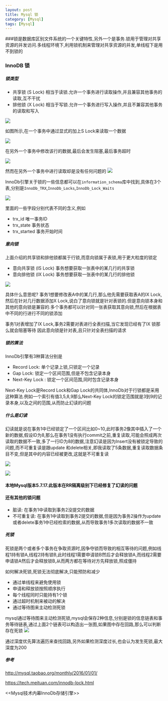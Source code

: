 ```yaml
---
layout: post
title: Mysql 锁
category: [Mysql]
tags: [Mysql]
---
```


###锁是数据库区别文件系统的一个关键特性,另外一个是事务.锁用于管理对共享资源的并发访问.多线程环境下,利用锁机制来管理对共享资源的并发,单线程下是用不到锁的

### InnoDB 锁

##### 锁类型

* 共享锁 (S Lock) 相当于读锁.允许一个事务进行读取操作,并且兼容其他事务的读取,互不干扰
* 排他锁 (X Lock) 相当于写锁.允许一个事务进行写入操作,并且不兼容其他事务的读取和写入

![](http://pic.woowen.com/mysqlinnodblocktype.png)

如图所示,在一个事务中通过显式的加上S Lock来读取一个数据

![](http://pic.woowen.com/mysqlsharelock.png)

在另外一个事务中修改该行的数据,最后会发生阻塞,最后事务超时

![](http://pic.woowen.com/mysqltrxlock.png)

然而在另外一个事务中进行读取却是没有任何问题的
![](http://pic.woowen.com/mysqlsharelockread.png)

InnoDb引擎关于锁的一些信息都可以在```information_schema```库中找到,具体在3个表,分别是```InnoDb_TRX```,```InnoDb_Locks```,```InnoDb_Lock_Waits```

![](http://pic.woowen.com/mysqlinnodbinfo.png)

里面的一些字段分别代表不同的含义,例如

* trx_id 唯一事务ID
* trx_state 事务状态
* trx_started 事务开始时间

##### 意向锁

上面介绍的共享锁和排他锁都属于行锁,而意向锁属于表锁,用于更大粒度的锁定

* 意向共享锁 (IS Lock) 事务想要获取一张表中的某几行的共享锁
* 意向排他锁 (IX Lock) 事务想要获取一张表中的某几行的排他锁

![](http://pic.woowen.com/mysqlislock.png)

具体什么意思呢? 事务1想要修改表A中的某几行,那么他先需要获取表A的IX Lock,然后在针对几行数据添加X Lock,说白了意向锁就是针对表锁的.但是意向锁本身和其他的意向锁是兼容的.多个事务都可以针对同一张表获取其意向锁,然后在根据表中不同的行进行不同的锁添加

事务1对表增加了IX Lock,事务2需要对表进行全表扫描,当它发现已经有了IX 锁那么就会阻塞等待
因此意向锁是针对表,且只针对全表扫描的请求

##### 锁的算法

InnoDb引擎有3种算法分别是

* Record Lock: 单个记录上锁,只锁定一个记录
* Gap Lock: 锁定一个区间范围,但是不包含记录本身
* Next-Key Lock : 锁定一个区间范围,同时包含记录本身

Next-Key Lock是Record Lock和Gap Lock的共同体,InnoDb对于行锁都是采用这种算法.例如一个索引有值3,5,8,9那么Next-Key Lock的锁定范围就是3到9的记录本身,以及之间的范围,从而防止幻读的问题

##### 什么是幻读

幻读就是说在事务1中已经锁定了一个区间比如0~10,此时事务2像其中插入了一个新的数据,假设ID为8,那么在事务1没有执行commit之前,重复读取,可能会照成两次读取的数据不一致,多了一行ID为8的数据,注意幻读是因为Insert没有被锁定导致的问题,而不可重复读是跟update 和delete相关,即我读取了5条数据,重复读取数据条目不变,但是其中的内容已经被更改,这就是不可重复读

![](http://pic.woowen.com/mysqlhuandu.png)

![](http://pic.woowen.com/mysqlhuandu1.png)

#### 本地Mysql版本5.7.17.此版本在RR隔离级别下已经修复了幻读的问题

#### 还有其他的锁问题

* 脏读: 在事务1中读取到事务2没提交的数据
* 不可重复读: 在事务1中读取到事务2提交的数据,但是因为事务2操作为update或者delete事务1中已经检索的数据,从而导致事务1多次读取的数据不一致

##### 死锁

死锁是两个或者多个事务在争取资源时,因争夺锁而导致的相互等待的问题,例如线程1持有锁A,线程2持有锁B,此时线程1需要申请锁B然后才会释放锁A,而线程2需要申请锁A然后才会释放锁B,从而两方都在等待对方先释放锁,照成僵持

如何解决死锁,死锁无法彻底解决,只能预防和减少

* 通过单线程来避免使用锁
* 申请和释放锁按照顺序执行
* 每个线程同时只能持有1个锁
* 通过超时机制来被动的解决
* 通过等待图来主动检测死锁

mysql通过等待图来主动检测死锁,mysql会保存2种信息,分别是锁的信息链表和事务等待链表,通过上面2个链表可以构造出一张图,如果图中存在回路,那么可以判断存在死锁
![](http://pic.woowen.com/mysqlwaitforgraph.png)

通过深度优先算法遍历来查找回路,另外如果检测深度过长,也会认为发生死锁,最大深度为200 


##### 参考

<http://mysql.taobao.org/monthly/2016/01/01/>

<https://tech.meituan.com/innodb-lock.html>

<<Mysql技术内幕InnoDb存储引擎>>